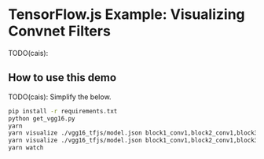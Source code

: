 # TensorFlow.js Example: Visualizing Convnet Filters

TODO(cais):

## How to use this demo

TODO(cais): Simplify the below.

```sh
pip install -r requirements.txt
python get_vgg16.py
yarn
yarn visualize ./vgg16_tfjs/model.json block1_conv1,block2_conv1,block3_conv1,block4_conv1,block5_conv1 --filters 64 --gpu --outputDir dist/filters
yarn visualize ./vgg16_tfjs/model.json block1_conv1,block2_conv1,block3_conv1,block4_conv1,block5_conv1 --inputImage cat.jpg --gpu --filters 64 --outputDir dist/activation
yarn watch
```
